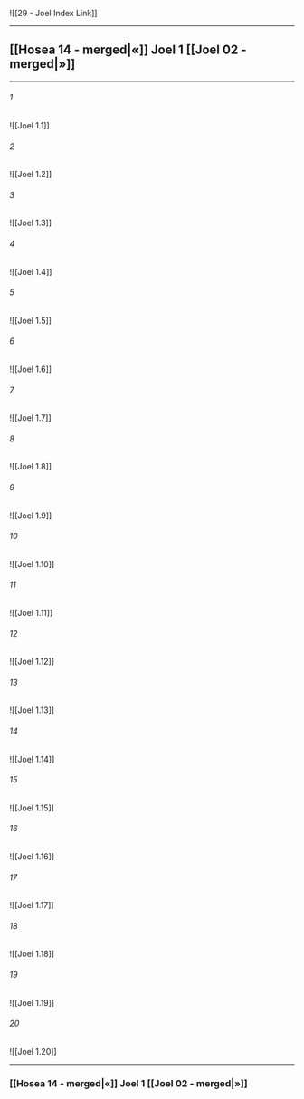 ![[29 - Joel Index Link]]

---
##  [[Hosea 14 - merged|«]] Joel 1 [[Joel 02 - merged|»]]

---

###### 1
![[Joel 1.1]] 

###### 2
![[Joel 1.2]] 

###### 3
![[Joel 1.3]] 

###### 4
![[Joel 1.4]]

###### 5 
![[Joel 1.5]] 

###### 6
![[Joel 1.6]] 

###### 7
![[Joel 1.7]] 

###### 8
![[Joel 1.8]] 

###### 9
![[Joel 1.9]] 

###### 10
![[Joel 1.10]] 

###### 11
![[Joel 1.11]] 

###### 12
![[Joel 1.12]]

###### 13
![[Joel 1.13]] 

###### 14
![[Joel 1.14]] 

###### 15
![[Joel 1.15]]

###### 16
![[Joel 1.16]] 

###### 17
![[Joel 1.17]]

###### 18
![[Joel 1.18]] 

###### 19
![[Joel 1.19]] 

###### 20
![[Joel 1.20]]


---
###  [[Hosea 14 - merged|«]] Joel 1 [[Joel 02 - merged|»]]